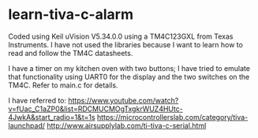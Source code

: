 # learn-tiva-c-alarm

Coded using Keil uVision V5.34.0.0 using a TM4C123GXL from Texas Instruments. I have not used the libraries because I want to learn how to read and follow the TM4C datasheets.

I have a timer on my kitchen oven with two buttons; I have tried to emulate that functionality using UART0 for the display and the two switches on the TM4C. Refer to main.c for details. 

I have referred to:
https://www.youtube.com/watch?v=fUac_C1aZP0&list=RDCMUCMOgTxgkrWUZ4HUtc-4JwkA&start_radio=1&t=1s
https://microcontrollerslab.com/category/tiva-launchpad/
http://www.airsupplylab.com/ti-tiva-c-serial.html
